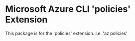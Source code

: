 Microsoft Azure CLI 'policies' Extension
==========================================

This package is for the 'policies' extension.
i.e. 'az policies'
